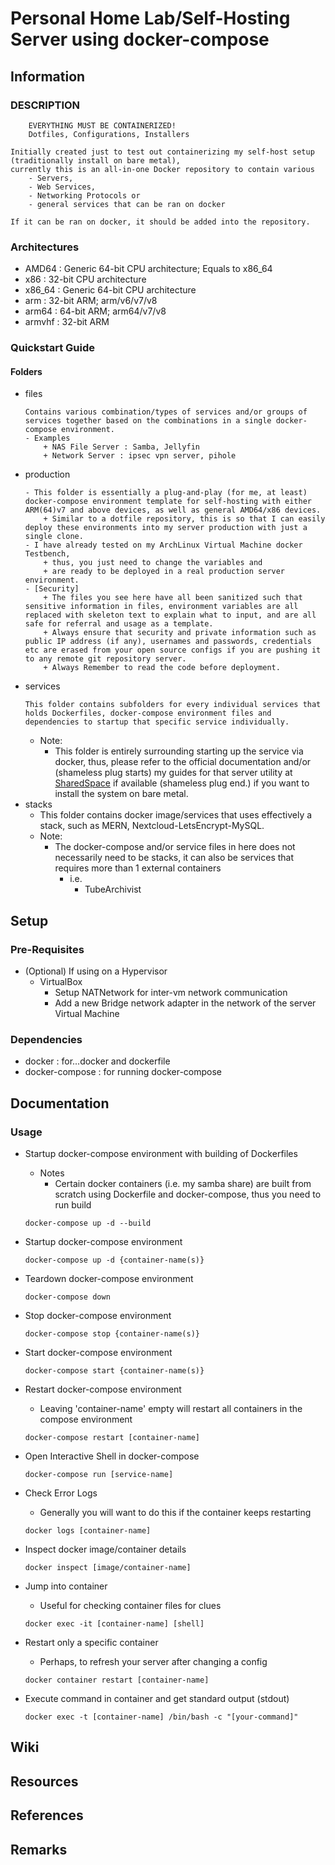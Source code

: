 # Personal Home Lab/Self-Hosting Server using docker-compose

## Information
### DESCRIPTION
```
	EVERYTHING MUST BE CONTAINERIZED!
	Dotfiles, Configurations, Installers

Initially created just to test out containerizing my self-host setup (traditionally install on bare metal), 
currently this is an all-in-one Docker repository to contain various 
    - Servers, 
    - Web Services, 
    - Networking Protocols or 
    - general services that can be ran on docker

If it can be ran on docker, it should be added into the repository.
```

### Architectures
+ AMD64  : Generic 64-bit CPU architecture; Equals to x86_64
+ x86    : 32-bit CPU architecture
+ x86_64 : Generic 64-bit CPU architecture
+ arm    : 32-bit ARM; arm/v6/v7/v8
+ arm64  : 64-bit ARM; arm64/v7/v8
+ armvhf : 32-bit ARM

### Quickstart Guide
#### Folders
- files
    ```
    Contains various combination/types of services and/or groups of services together based on the combinations in a single docker-compose environment. 
    - Examples
	    + NAS File Server : Samba, Jellyfin
	    + Network Server : ipsec vpn server, pihole
    ```
- production
    ```This is where all the production-ready and tested docker-compose environment as well as Dockerfiles and dependencies are stored. 
    - This folder is essentially a plug-and-play (for me, at least) docker-compose environment template for self-hosting with either ARM(64)v7 and above devices, as well as general AMD64/x86 devices.
        + Similar to a dotfile repository, this is so that I can easily deploy these environments into my server production with just a single clone.
    - I have already tested on my ArchLinux Virtual Machine docker Testbench, 
        + thus, you just need to change the variables and 
        + are ready to be deployed in a real production server environment.
    - [Security] 
        + The files you see here have all been sanitized such that sensitive information in files, environment variables are all replaced with skeleton text to explain what to input, and are all safe for referral and usage as a template.
        + Always ensure that security and private information such as public IP address (if any), usernames and passwords, credentials etc are erased from your open source configs if you are pushing it to any remote git repository server.
        + Always Remember to read the code before deployment.
    ```
- services
    ```
    This folder contains subfolders for every individual services that holds Dockerfiles, docker-compose environment files and dependencies to startup that specific service individually. 
    ```
    - Note: 
        + This folder is entirely surrounding starting up the service via docker, thus, please refer to the official documentation and/or (shameless plug starts) my guides for that server utility at [SharedSpace](https://github.com/Thanatisia/SharedSpace) if available (shameless plug end.) if you want to install the system on bare metal.
- stacks
    + This folder contains docker image/services that uses effectively a stack, such as MERN, Nextcloud-LetsEncrypt-MySQL. 
    - Note:
        - The docker-compose and/or service files in here does not necessarily need to be stacks, it can also be services that requires more than 1 external containers
            - i.e.
                + TubeArchivist

## Setup
### Pre-Requisites
- (Optional) If using on a Hypervisor
    - VirtualBox
        + Setup NATNetwork for inter-vm network communication
        + Add a new Bridge network adapter in the network of the server Virtual Machine

### Dependencies
+ docker : for...docker and dockerfile
+ docker-compose : for running docker-compose

## Documentation
       
### Usage
- Startup docker-compose environment with building of Dockerfiles
    - Notes
        + Certain docker containers (i.e. my samba share) are built from scratch using Dockerfile and docker-compose, thus you need to run build
    ```console
    docker-compose up -d --build
    ```

- Startup docker-compose environment
    ```console
    docker-compose up -d {container-name(s)}
    ```

- Teardown docker-compose environment
    ```console
    docker-compose down
    ```

- Stop docker-compose environment
    ```console
    docker-compose stop {container-name(s)}
    ```

- Start docker-compose environment
    ```console
    docker-compose start {container-name(s)}
    ```

- Restart docker-compose environment
    + Leaving 'container-name' empty will restart all containers in the compose environment
    ```console
    docker-compose restart [container-name]
    ```

- Open Interactive Shell in docker-compose
    ```console
    docker-compose run [service-name]
    ```

- Check Error Logs
    + Generally you will want to do this if the container keeps restarting
    ```console
    docker logs [container-name]
    ```

- Inspect docker image/container details
    ```console
    docker inspect [image/container-name]
    ```

- Jump into container
    + Useful for checking container files for clues
    ```console
    docker exec -it [container-name] [shell]
    ```

- Restart only a specific container
    + Perhaps, to refresh your server after changing a config
    ```console
    docker container restart [container-name]
    ```

- Execute command in container and get standard output (stdout)
    ```console
    docker exec -t [container-name] /bin/bash -c "[your-command]"
    ```

## Wiki

## Resources

## References

## Remarks
